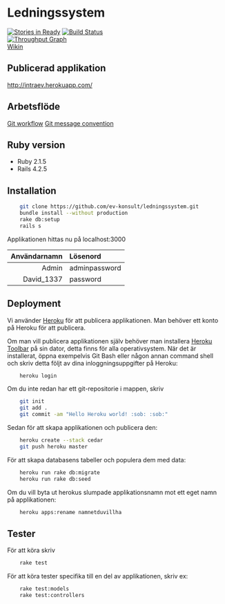 ﻿# Ledningssystem  
[![Stories in Ready](https://badge.waffle.io/ev-konsult/ledningssystem.png?label=ready&title=Ready)](https://waffle.io/ev-konsult/ledningssystem)
[![Build Status](https://travis-ci.org/ev-konsult/ledningssystem.svg?branch=master)](https://travis-ci.org/ev-konsult/ledningssystem)  
[![Throughput Graph](https://graphs.waffle.io/ev-konsult/ledningssystem/throughput.svg)](https://waffle.io/ev-konsult/ledningssystem/metrics)  
[Wikin](https://github.com/ev-konsult/ledningssystem/wiki) 

## Publicerad applikation

http://intraev.herokuapp.com/

## Arbetsflöde
[Git workflow](https://github.com/ev-konsult/ledningssystem/wiki/Git-Workflow)
[Git message convention](https://github.com/ev-konsult/ledningssystem/wiki/Git-commit-message-convention)


## Ruby version
* Ruby 2.1.5
* Rails 4.2.5

## Installation
```bash
    git clone https://github.com/ev-konsult/ledningssystem.git 
    bundle install --without production
    rake db:setup
    rails s 
```  
Applikationen hittas nu på localhost:3000

| Användarnamn | Lösenord |
|----:|:-------|
| Admin | adminpassword |
| David_1337 | password |

## Deployment
  
Vi använder [Heroku](https://id.heroku.com/login) för att publicera applikationen. Man behöver ett konto på Heroku för att publicera.
  
Om man vill publicera applikationen själv behöver man installera [Heroku Toolbar](https://toolbelt.heroku.com/) på sin dator, detta finns för alla operativsystem. När det är installerat, öppna exempelvis Git Bash eller någon annan command shell och skriv detta följt av dina inloggningsuppgifter på Heroku:

```bash
    heroku login
``` 
  
Om du inte redan har ett git-repositorie i mappen, skriv 

```bash
    git init
    git add .
    git commit -am "Hello Heroku world! :sob: :sob:"
``` 

Sedan för att skapa applikationen och publicera den:

```bash
    heroku create --stack cedar
    git push heroku master
``` 

För att skapa databasens tabeller och populera dem med data:

```bash
    heroku run rake db:migrate
    heroku run rake db:seed
``` 

Om du vill byta ut herokus slumpade applikationsnamn mot ett eget namn på applikationen:

```bash
    heroku apps:rename namnetduvillha
``` 
  
## Tester
För att köra skriv
```bash
    rake test
```

För att köra tester specifika till en del av applikationen, skriv ex:
```bash
    rake test:models
    rake test:controllers
```
